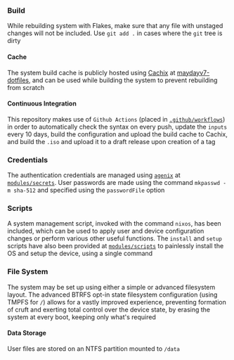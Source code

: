 ### Build
While rebuilding system with Flakes, make sure that any file with unstaged changes will not be included. Use `git add .` in cases where the `git` tree is dirty

#### Cache
The system build cache is publicly hosted using [Cachix](https://www.cachix.org) at [maydayv7-dotfiles](https://app.cachix.org/cache/maydayv7-dotfiles), and can be used while building the system to prevent rebuilding from scratch

#### Continuous Integration
This repository makes use of `Github Actions` (placed in [`.github/workflows`](../.github/workflows)) in order to automatically check the syntax on every push, update the `inputs` every 10 days, build the configuration and upload the build cache to Cachix, and build the `.iso` and upload it to a draft release upon creation of a tag

### Credentials
The authentication credentials are managed using [`agenix`](https://github.com/ryantm/agenix) at [`modules/secrets`](../modules/secrets). User passwords are made using the command `mkpasswd -m sha-512` and specified using the `passwordFile` option

### Scripts
A system management script, invoked with the command `nixos`, has been included, which can be used to apply user and device configuration changes or perform various other useful functions. The `install` and `setup` scripts have also been provided at [`modules/scripts`](../modules/scripts) to painlessly install the OS and setup the device, using a single command

### File System
The system may be set up using either a simple or advanced filesystem layout. The advanced BTRFS opt-in state filesystem configuration (using TMPFS for `/`) allows for a vastly improved experience, preventing formation of cruft and exerting total control over the device state, by erasing the system at every boot, keeping only what's required

#### Data Storage
User files are stored on an NTFS partition mounted to `/data`